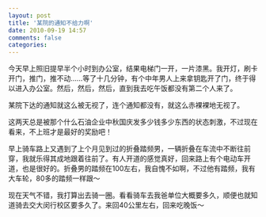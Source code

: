 ```yaml
---
layout: post
title: '某院的通知不给力啊'
date: 2010-09-19 14:57
comments: false
categories: 
---
```

    

今天早上照旧提早半个小时到办公室，结果电梯门一开，一片漆黑。我开灯，刷卡开门，推门，推不动……等了十几分钟，有个中年男人上来拿钥匙开了门，终于得以进入办公室。然后，然后，然后，直到我去吃午饭都没有第二个人来了。

某院下达的通知就这么被无视了，连个通知都没有，就这么赤裸裸地无视了。

这两天总是被那个什么石油企业中秋国庆发多少钱多少东西的状态刺激，不过现在看来，不上班才是最好的奖励吧！

早上骑车路上又遇到了上个月见到过的折叠踏频男，一辆折叠在车流中不断往前穿，我就乐得其成地跟着往前了。有人开道的感觉真好，回来路上有个电动车开道，也是很好的。折叠男的踏频在100左右，我自愧不如啊，不过他有踏频，我有大车轮，80多的踏频一样跟～

现在天气不错，我打算出去骑一圈。看看骑车去我爸单位大概要多久，顺便也就知道骑去交大闵行校区要多久了。来回40公里左右，回来吃晚饭～
